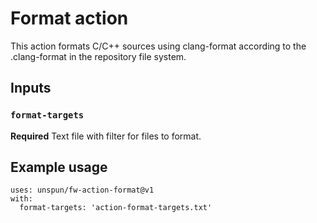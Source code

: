 # Format action
This action formats C/C++ sources using clang-format according to the .clang-format in the repository file system.

## Inputs

### `format-targets`

**Required** Text file with filter for files to format.

## Example usage
```
uses: unspun/fw-action-format@v1
with:
  format-targets: 'action-format-targets.txt'
```
